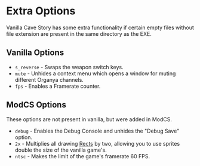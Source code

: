 # Extra Options

Vanilla Cave Story has some extra functionality if certain empty files without file extension are present in the same directory as the EXE.

## Vanilla Options

- `s_reverse` - Swaps the weapon switch keys.
- `mute` - Unhides a context menu which opens a window for muting different Organya channels.
- `fps` - Enables a Framerate counter.

## ModCS Options

These options are not present in vanilla, but were added in ModCS.

- `debug` - Enables the Debug Console and unhides the "Debug Save" option.
- `2x` - Multiplies all drawing [Rects](/api/drawing/rect/) by two, allowing you to use sprites double the size of the vanilla game's.
- `ntsc` - Makes the limit of the game's framerate 60 FPS.